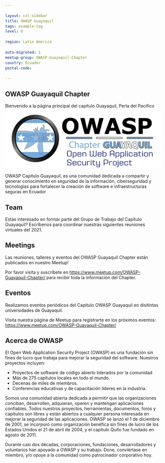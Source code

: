 ```yaml
---

layout: col-sidebar
title: OWASP Guayaquil
tags: example-tag
level: 0

region: Latin America

auto-migrated: 1
meetup-group: OWASP-Guayaquil-Chapter
country: Ecuador
postal-code: 

---
```



## OWASP Guayaquil Chapter
Bienvenido a la página principal del capítulo Guayaquil, Perla del Pacifico

<img src="assets/images/owasp-chapter-gye.jpg">

OWASP Capitulo Guayaquil, es una comunidad dedicada a compartir y generar conocimiento en seguridad de la información, ciberseguridad y tecnologías para fortalecer la creación de software e infraestructuras seguras en Ecuador

## Team
Estás interesado en formar parte del Grupo de Trabajo del Capítulo Guayaquil? Escríbenos para coordinar nuestras siguientes reuniones virtuales del 2021.

## Meetings
Las reuniones, talleres y eventos del OWASP Guayaquil Chapter están publicados en nuestro Meetup!

Por favor visita y suscríbete en https://www.meetup.com/OWASP-Guayaquil-Chapter/ para recibir toda la información del Chapter.

## Eventos
Realizamos eventos periódicos del Capítulo OWASP Guayaquil en disitintas universidades de Guayaquil.

Visita nuestra página de Meetup para registrarte en los próximos eventos: https://www.meetup.com/OWASP-Guayaquil-Chapter/

## Acerca de OWASP
El Open Web Application Security Project (OWASP) es una fundación sin fines de lucro que trabaja para mejorar la seguridad del software. Nuestros proyectos incluyen:

- Proyectos de software de código abierto liderados por la comunidad
- Más de 275 capítulos locales en todo el mundo.
- Decenas de miles de miembros.
- Conferencias educativas y de capacitación líderes en la industria.

Somos una comunidad abierta dedicada a permitir que las organizaciones conciban, desarrollen, adquieran, operen y mantengan aplicaciones confiables. Todos nuestros proyectos, herramientas, documentos, foros y capítulos son libres y están abiertos a cualquier persona interesada en mejorar la seguridad de las aplicaciones. OWASP se lanzó el 1 de diciembre de 2001, se incorporó como organización benéfica sin fines de lucro de los Estados Unidos el 21 de abril de 2004, y el capítulo Quito fue fundado en agosto de 2011. 

Durante casi dos décadas, corporaciones, fundaciones, desarrolladores y voluntarios han apoyado a OWASP y su trabajo. Done, conviértase en miembro, y/o opoye a la comunidad como patrocinador corporativo hoy.


<!-- Standard Chapter Page Template
This is an example of a Project or Chapter page.
Please change these items to indicate the actual information you wish to present. In addition to this information, the 'front-matter' above the text should be modified to reflect your actual information.  An explanation of each of the front-matter items is below:

{front matter for this file}

```
- layout: This is the layout used by project and chapter pages.  You should leave this value as col-sidebar
- title: This is the title of your project or chapter page, usually the name.  For example, OWASP Zed Attack Proxy or OWASP Baltimore
- tags: This is a space-delimited list of tags you associate with your project or chapter.  If you are using tabs, at least one of these tags should be unique in order to be used in the tabs files (an example tab is included in this repo) 
- region: This is the region you are in according to our data
```

{copy for this file (index.md)}
Replace the text above the commented area with your information in the format below:
```
## Welcome
Include some information here about your chapter

## Participation
The Open Web Application Security Project (OWASP) is a nonprofit foundation that works to improve the security of software. All of our projects ,tools, documents, forums, and chapters are free and open to anyone interested in improving application security. 

Chapters are led by local leaders in accordance with the [Chapter Leader Handbook](/www-policy/rules-of-procedure/chapter-handbook). Financial contributions should only be made online using the authorized online donation button. To be a SPEAKER at ANY OWASP Chapter in the world simply review the [speaker agreement](/www-policy/speaker-agreement) and then contact the local chapter leader with details of what OWASP Project, independent research, or related software security topic you would like to present.

Everyone is welcome and encouraged to participate in our [Projects](/projects), [Local Chapters](/chapters), [Events](/events), [Online Groups](https://groups.google.com/a/owasp.com/){:target='_blank'}, and [Community Slack Channel](https://owasp.slack.com/){:target='_blank'}. We especially encourage diversity in all our initiatives. OWASP is a fantastic place to learn about application security, to network, and even to build your reputation as an expert. We also encourage you to be [become a member](/membership) or consider a [donation](/donate) to support our ongoing work.

## Local News
- Meeting Location
- Everyone is welcome to join us at our chapter meetings.

```
{info.md}

This separate file is where you should place links to your Google Group and Meetup page. It will be automatically rendered in the column sidebar.

{leaders.md}

Another separate file that should simply include each leaders name with mailto link as a list. It will also be automatically rendered in the column sidebar.

-->